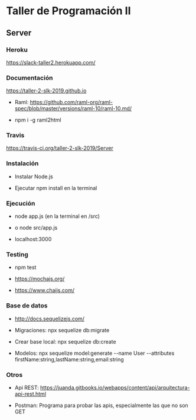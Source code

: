 # Taller de Programación II

## Server

### Heroku

https://slack-taller2.herokuapp.com/

### Documentación

https://taller-2-slk-2019.github.io

- Raml: https://github.com/raml-org/raml-spec/blob/master/versions/raml-10/raml-10.md/

- npm i -g raml2html

### Travis

https://travis-ci.org/taller-2-slk-2019/Server

### Instalación

- Instalar Node.js

- Ejecutar npm install en la terminal

### Ejecución

- node app.js  (en la terminal en /src)
- o node src/app.js

- localhost:3000

### Testing

- npm test

- https://mochajs.org/

- https://www.chaijs.com/

### Base de datos

- http://docs.sequelizejs.com/

- Migraciones: npx sequelize db:migrate

- Crear base local: npx sequelize db:create

- Modelos: npx sequelize model:generate --name User --attributes firstName:string,lastName:string,email:string

### Otros

- Api REST: https://juanda.gitbooks.io/webapps/content/api/arquitectura-api-rest.html

- Postman: Programa para probar las apis, especialmente las que no son GET

